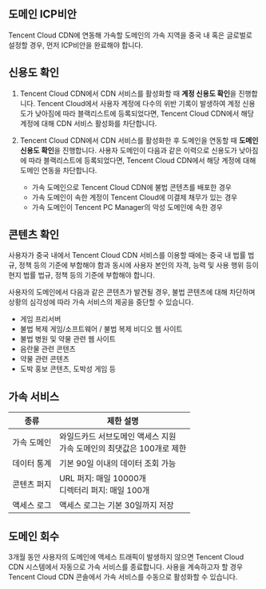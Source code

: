 ## 도메인 ICP비안
Tencent Cloud CDN에 연동해 가속할 도메인의 가속 지역을 중국 내 혹은 글로벌로 설정할 경우, 먼저 ICP비안을 완료해야 합니다.

## 신용도 확인
1. Tencent Cloud CDN에서 CDN 서비스를 활성화할 때 **계정 신용도 확인**을 진행합니다. Tencent Cloud에서 사용자 계정에 다수의 위반 기록이 발생하여 계정 신용도가 낮아짐에 따라 블랙리스트에 등록되었다면, Tencent Cloud CDN에서 해당 계정에 대해 CDN 서비스 활성화를 차단합니다.

2. Tencent Cloud CDN에서 CDN 서비스를 활성화한 후 도메인을 연동할 때 **도메인 신용도 확인**을 진행합니다. 사용자 도메인이 다음과 같은 이력으로 신용도가 낮아짐에 따라 블랙리스트에 등록되었다면, Tencent Cloud CDN에서 해당 계정에 대해 도메인 연동을 차단합니다.
	- 가속 도메인으로 Tencent Cloud CDN에 불법 콘텐츠를 배포한 경우
	- 가속 도메인이 속한 계정이 Tencent Cloud에 미결제 채무가 있는 경우
	- 가속 도메인이 Tencent PC Manager의 악성 도메인에 속한 경우

## 콘텐츠 확인
사용자가 중국 내에서 Tencent Cloud CDN 서비스를 이용할 때에는 중국 내 법률 법규, 정책 등의 기준에 부합해야 함과 동시에 사용자 본인의 자격, 능력 및 사용 행위 등이 현지 법률 법규, 정책 등의 기준에 부합해야 합니다.

사용자의 도메인에서 다음과 같은 콘텐츠가 발견될 경우, 불법 콘텐츠에 대해 차단하며 상황의 심각성에 따라 가속 서비스의 제공을 중단할 수 있습니다.
- 게임 프리서버
- 불법 복제 게임/소프트웨어 / 불법 복제 비디오 웹 사이트
- 불법 병원 및 약물 관련 웹 사이트
- 음란물 관련 콘텐츠
- 약물 관련 콘텐츠
- 도박 홍보 콘텐츠, 도박성 게임 등

## 가속 서비스
| 종류     | 제한 설명                                         |
| -------- | ------------------------------------------------ |
| 가속 도메인 | 와일드카드 서브도메인 액세스 지원<br/>가속 도메인의 최댓값은 100개로 제한         |
| 데이터 통계 | 기본 90일 이내의 데이터 조회 가능                       |
| 콘텐츠 퍼지 | URL 퍼지: 매일 10000개<br/>디렉터리 퍼지: 매일 100개 |
| 액세스 로그 | 액세스 로그는 기본 30일까지 저장                           |

## 도메인 회수
3개월 동안 사용자의 도메인에 액세스 트래픽이 발생하지 않으면 Tencent Cloud CDN 시스템에서 자동으로 가속 서비스를 종료합니다. 사용을 계속하고자 할 경우 Tencent Cloud CDN 콘솔에서 가속 서비스를 수동으로 활성화할 수 있습니다.


